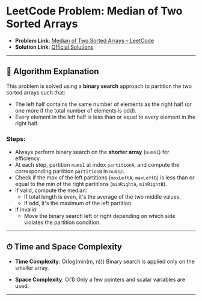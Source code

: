 # LeetCode Problem: Median of Two Sorted Arrays

- **Problem Link**: [Median of Two Sorted Arrays – LeetCode](https://leetcode.com/problems/median-of-two-sorted-arrays/)
- **Solution Link**: [Official Solutions](https://leetcode.com/problems/median-of-two-sorted-arrays/solutions/)

---

## 🧠 Algorithm Explanation

This problem is solved using a **binary search** approach to partition the two sorted arrays such that:

- The left half contains the same number of elements as the right half (or one more if the total number of elements is odd).
- Every element in the left half is less than or equal to every element in the right half.

### Steps:
- Always perform binary search on the **shorter array** (`nums1`) for efficiency.
- At each step, partition `nums1` at index `partitionA`, and compute the corresponding partition `partitionB` in `nums2`.
- Check if the max of the left partitions (`maxLeftA`, `maxLeftB`) is less than or equal to the min of the right partitions (`minRightA`, `minRightB`).
- If valid, compute the median:
  - If total length is even, it's the average of the two middle values.
  - If odd, it's the maximum of the left partition.
- If invalid:
  - Move the binary search left or right depending on which side violates the partition condition.

---

## ⏱ Time and Space Complexity

- **Time Complexity**: O(log(min(m, n)))
  Binary search is applied only on the smaller array.

- **Space Complexity**: O(1)
  Only a few pointers and scalar variables are used.

---
